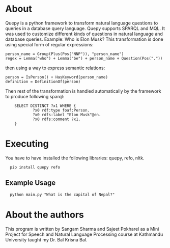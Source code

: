 # About
Quepy is a python framework to transform natural language questions to queries in a database query language. Quepy supports SPARQL and MQL. It was used to customize different kinds of questions in natural language and database queries.
Example: Who is Elon Musk?
This transformation is done using special form of regular expressions:
```
person_name = Group(Plus(Pos("NNP")), "person_name")
regex = Lemma("who") + Lemma("be") + person_name + Question(Pos("."))
```
then using a way to express semantic relations:
```
person = IsPerson() + HasKeyword(person_name)
definition = DefinitionOf(person)
```
Then rest of the transformation is handled automatically by the framework to produce following sparql:
```
	SELECT DISTINCT ?x1 WHERE {
	    	?x0 rdf:type foaf:Person.
	    	?x0 rdfs:label "Elon Musk"@en.
	    	?x0 rdfs:comment ?x1.
	}
```

# Executing
You have to have installed the following libraries:
quepy, refo, nltk.
```
  pip install quepy refo
```
## Example Usage
```
  python main.py "What is the capital of Nepal?"
```
# About the authors
This program is written by Sangam Sharma and Sajeet Pokharel as a Mini Project for Speech and Natural Language Processing course at Kathmandu University taught my Dr. Bal Krisna Bal.
